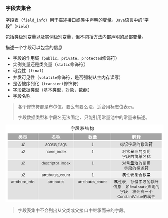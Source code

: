 ### 字段表集合

字段表（`field_info`）用于描述接口或类中声明的变量。`Java`语言中的“字段”（`Field`）

包括类级别变量以及实例级别变量，但不包括方法内部声明的局部变量。

描述一个字段可以包含的信息

* 字段的作用域（`public`、`private`、`protected`修饰符）
* 实例变量还是类变量（`static`修饰符）
* 可变性（`final`）
* 并发可见性（`volatile`修饰符，是否强制从主内存读写）
* 是否被序列化（`transient`修饰符）
* 字段数据类型（基本类型，对象，数组）
* 字段名称

> 各个修饰符都是布尔值，要么有要么没，适合用标志位表示。
>
> 字段数据类型和字段名无法固定，只能引用常量池中的常量来描述。

![](img\字段表结构.png)

> 字段表集中不会列出从父类或父接口中继承而来的字段。